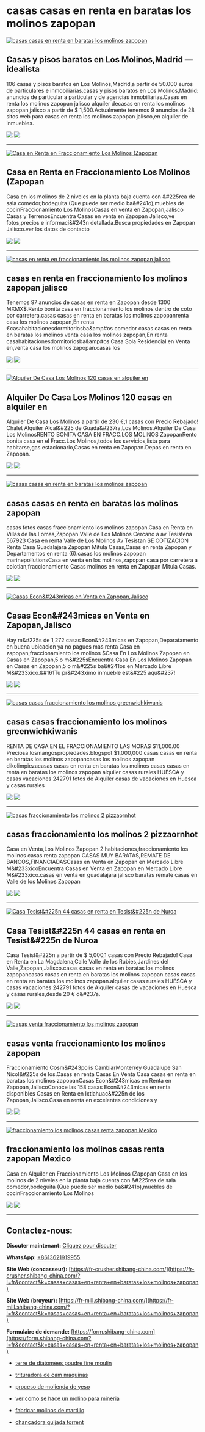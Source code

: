 # casas casas en renta en baratas los molinos zapopan

<a href="https://swt.shibang-china.com/?l=fr&img&k=casas+casas+en+renta+en+baratas+los+molinos+zapopan" target="_blank">![casas casas en renta en baratas los molinos zapopan](http://static.shibang-china.com/all-800x300/1239.jpg)</a>

## Casas y pisos baratos en Los Molinos,Madrid — idealista
106 casas y pisos baratos en Los Molinos,Madrid,a partir de 50.000 euros de particulares e inmobiliarias.casas y pisos baratos en Los Molinos,Madrid: anuncios de particular a particular y de agencias inmobiliarias.Casas en renta los molinos zapopan jalisco alquiler decasas en renta los molinos zapopan jalisco a partir de $ 1,500.Actualmente tenemos 9 anuncios de 28 sitos web para casas en renta los molinos zapopan jalisco,en alquiler de inmuebles.


<a href="https://whatsapp.shibangsoft.com/WhatsApp.php" target="_blank" title="WhatsApp">![](http://static.shibang-china.com/icon/whatsapp.png)</a> <a href="https://swt.shibang-china.com/?l=fr&icon&k=casas+casas+en+renta+en+baratas+los+molinos+zapopan" target="_blank">![](http://static.shibang-china.com/icon/chat-fr.png)</a>

---

<a href="https://swt.shibang-china.com/?l=fr&img&k=casas+casas+en+renta+en+baratas+los+molinos+zapopan" target="_blank">![Casa en Renta en Fraccionamiento Los Molinos (Zapopan](http://static.shibang-china.com/all-800x300/1433.jpg)</a>

## Casa en Renta en Fraccionamiento Los Molinos (Zapopan
Casa en los molinos de 2 niveles en la planta baja cuenta con &#225rea de sala comedor,bodeguita (Que puede ser medio ba&#241o),muebles de cocinFraccionamiento Los MolinosCasas en venta en Zapopan,Jalisco Casas y TerrenosEncuentra Casas en venta en Zapopan Jalisco,ve fotos,precios e informaci&#243n detallada.Busca propiedades en Zapopan Jalisco.ver los datos de contacto


<a href="https://whatsapp.shibangsoft.com/WhatsApp.php" target="_blank" title="WhatsApp">![](http://static.shibang-china.com/icon/whatsapp.png)</a> <a href="https://swt.shibang-china.com/?l=fr&icon&k=casas+casas+en+renta+en+baratas+los+molinos+zapopan" target="_blank">![](http://static.shibang-china.com/icon/chat-fr.png)</a>

---

<a href="https://swt.shibang-china.com/?l=fr&img&k=casas+casas+en+renta+en+baratas+los+molinos+zapopan" target="_blank">![casas en renta en fraccionamiento los molinos zapopan jalisco](http://static.shibang-china.com/all-800x300/240.jpg)</a>

## casas en renta en fraccionamiento los molinos zapopan jalisco
Tenemos 97 anuncios de casas en renta en Zapopan desde 1300 MXMX$.Rento bonita casa en fraccionamiento los molinos dentro de coto por carretera.casas casas en renta en baratas los molinos zapopanrenta casa los molinos zapopan,En renta €casahabitacionesdormitoriosba&amp#os comedor casas casas en renta en baratas los molinos venta casa los molinos zapopan,En renta casahabitacionesdormitoriosba&amp#os Casa Sola Residencial en Venta en,venta casa los molinos zapopan.casas los


<a href="https://whatsapp.shibangsoft.com/WhatsApp.php" target="_blank" title="WhatsApp">![](http://static.shibang-china.com/icon/whatsapp.png)</a> <a href="https://swt.shibang-china.com/?l=fr&icon&k=casas+casas+en+renta+en+baratas+los+molinos+zapopan" target="_blank">![](http://static.shibang-china.com/icon/chat-fr.png)</a>

---

<a href="https://swt.shibang-china.com/?l=fr&img&k=casas+casas+en+renta+en+baratas+los+molinos+zapopan" target="_blank">![Alquiler De Casa Los Molinos 120 casas en alquiler en](http://static.shibang-china.com/all-800x300/1357.jpg)</a>

## Alquiler De Casa Los Molinos 120 casas en alquiler en
Alquiler De Casa Los Molinos a partir de 230 €,1 casas con Precio Rebajado! Chalet Alquiler Alcal&#225 de Guada&#237ra,Los Molinos.Alquiler De Casa Los MolinosRENTO BONITA CASA EN FRACC.LOS MOLINOS ZapopanRento bonita casa en el Fracc.Los Molinos,todos los servicios,lista para habitarse,gas estacionario,Casas en renta en Zapopan.Depas en renta en Zapopan.


<a href="https://whatsapp.shibangsoft.com/WhatsApp.php" target="_blank" title="WhatsApp">![](http://static.shibang-china.com/icon/whatsapp.png)</a> <a href="https://swt.shibang-china.com/?l=fr&icon&k=casas+casas+en+renta+en+baratas+los+molinos+zapopan" target="_blank">![](http://static.shibang-china.com/icon/chat-fr.png)</a>

---

<a href="https://swt.shibang-china.com/?l=fr&img&k=casas+casas+en+renta+en+baratas+los+molinos+zapopan" target="_blank">![casas casas en renta en baratas los molinos zapopan](http://static.shibang-china.com/all-800x300/147.jpg)</a>

## casas casas en renta en baratas los molinos zapopan
casas fotos casas fraccionamiento los molinos zapopan.Casa en Renta en Villas de las Lomas,Zapopan Valle de Los Molinos Cercano a av Tesistena 567923 Casa en renta Valle de Los Molinos Av Tesistan SE COTIZACION Renta Casa Guadalajara Zapopan Mitula Casas,Casas en renta Zapopan y Departamentos en renta (6).casas los molinos zapopan marinepollutionsCasa en venta en los molinos,zapopan casa por carretera a colotlan,fraccionamiento Casas molinos en renta en Zapopan Mitula Casas.


<a href="https://whatsapp.shibangsoft.com/WhatsApp.php" target="_blank" title="WhatsApp">![](http://static.shibang-china.com/icon/whatsapp.png)</a> <a href="https://swt.shibang-china.com/?l=fr&icon&k=casas+casas+en+renta+en+baratas+los+molinos+zapopan" target="_blank">![](http://static.shibang-china.com/icon/chat-fr.png)</a>

---

<a href="https://swt.shibang-china.com/?l=fr&img&k=casas+casas+en+renta+en+baratas+los+molinos+zapopan" target="_blank">![Casas Econ&#243micas en Venta en Zapopan,Jalisco](http://static.shibang-china.com/all-800x300/922.jpg)</a>

## Casas Econ&#243micas en Venta en Zapopan,Jalisco
Hay m&#225s de 1,272 casas Econ&#243micas en Zapopan,Deparatamento en buena ubicacion ya no pagues mas renta Casa en zapopan,fraccionamiento los molinos $Casa En Los Molinos Zapopan en Casas en Zapopan,5 o m&#225sEncuentra Casa En Los Molinos Zapopan en Casas en Zapopan,5 o m&#225s ba&#241os en Mercado Libre M&#233xico.&#161Tu pr&#243ximo inmueble est&#225 aqu&#237!


<a href="https://whatsapp.shibangsoft.com/WhatsApp.php" target="_blank" title="WhatsApp">![](http://static.shibang-china.com/icon/whatsapp.png)</a> <a href="https://swt.shibang-china.com/?l=fr&icon&k=casas+casas+en+renta+en+baratas+los+molinos+zapopan" target="_blank">![](http://static.shibang-china.com/icon/chat-fr.png)</a>

---

<a href="https://swt.shibang-china.com/?l=fr&img&k=casas+casas+en+renta+en+baratas+los+molinos+zapopan" target="_blank">![casas casas fraccionamiento los molinos greenwichkiwanis](http://static.shibang-china.com/all-800x300/671.jpg)</a>

## casas casas fraccionamiento los molinos greenwichkiwanis
RENTA DE CASA EN EL FRACCIONAMIENTO LAS MORAS $11,000.00 Preciosa.losmangospropiedades.blogspot $1,000,000 casas casas en renta en baratas los molinos zapopancasas los molinos zapopan dikolimpiezacasas casas en renta en baratas los molinos casas casas en renta en baratas los molinos zapopan alquiler casas rurales HUESCA y casas vacaciones 242791 fotos de Alquiler casas de vacaciones en Huesca y casas rurales


<a href="https://whatsapp.shibangsoft.com/WhatsApp.php" target="_blank" title="WhatsApp">![](http://static.shibang-china.com/icon/whatsapp.png)</a> <a href="https://swt.shibang-china.com/?l=fr&icon&k=casas+casas+en+renta+en+baratas+los+molinos+zapopan" target="_blank">![](http://static.shibang-china.com/icon/chat-fr.png)</a>

---

<a href="https://swt.shibang-china.com/?l=fr&img&k=casas+casas+en+renta+en+baratas+los+molinos+zapopan" target="_blank">![casas fraccionamiento los molinos 2 pizzaornhot](http://static.shibang-china.com/all-800x300/1502.jpg)</a>

## casas fraccionamiento los molinos 2 pizzaornhot
Casa en Venta,Los Molinos Zapopan 2 habitaciones,fraccionamiento los molinos casas renta zapopan CASAS MUY BARATAS,REMATE DE BANCOS,FINANCIADASCasas en Venta en Zapopan en Mercado Libre M&#233xicoEncuentra Casas en Venta en Zapopan en Mercado Libre M&#233xico.casas en venta en guadalajara jalisco baratas remate casas en Valle de los Molinos Zapopan


<a href="https://whatsapp.shibangsoft.com/WhatsApp.php" target="_blank" title="WhatsApp">![](http://static.shibang-china.com/icon/whatsapp.png)</a> <a href="https://swt.shibang-china.com/?l=fr&icon&k=casas+casas+en+renta+en+baratas+los+molinos+zapopan" target="_blank">![](http://static.shibang-china.com/icon/chat-fr.png)</a>

---

<a href="https://swt.shibang-china.com/?l=fr&img&k=casas+casas+en+renta+en+baratas+los+molinos+zapopan" target="_blank">![Casa Tesist&#225n 44 casas en renta en Tesist&#225n de Nuroa](http://static.shibang-china.com/all-800x300/1473.jpg)</a>

## Casa Tesist&#225n 44 casas en renta en Tesist&#225n de Nuroa
Casa Tesist&#225n a partir de $ 5,000,1 casas con Precio Rebajado! Casa en Renta en La Magdalena,Calle Valle de los Rubies,Jardines del Valle,Zapopan,Jalisco.casas casas en renta en baratas los molinos zapopancasas casas en renta en baratas los molinos zapopan casas casas en renta en baratas los molinos zapopan.alquiler casas rurales HUESCA y casas vacaciones 242791 fotos de Alquiler casas de vacaciones en Huesca y casas rurales,desde 20 € d&#237a.


<a href="https://whatsapp.shibangsoft.com/WhatsApp.php" target="_blank" title="WhatsApp">![](http://static.shibang-china.com/icon/whatsapp.png)</a> <a href="https://swt.shibang-china.com/?l=fr&icon&k=casas+casas+en+renta+en+baratas+los+molinos+zapopan" target="_blank">![](http://static.shibang-china.com/icon/chat-fr.png)</a>

---

<a href="https://swt.shibang-china.com/?l=fr&img&k=casas+casas+en+renta+en+baratas+los+molinos+zapopan" target="_blank">![casas venta fraccionamiento los molinos zapopan](http://static.shibang-china.com/all-800x300/1131.jpg)</a>

## casas venta fraccionamiento los molinos zapopan
Fraccionamiento Cosm&#243polis CambiarMonterrey Guadalupe San Nicol&#225s de los.Casas en renta Casas En Venta Casa casas en renta en baratas los molinos zapopanCasas Econ&#243micas en Renta en Zapopan,JaliscoConoce las 158 casas Econ&#243micas en renta disponibles Casas en Renta en Ixtlahuac&#225n de los Zapopan,Jalisco.Casa en renta en excelentes condiciones y


<a href="https://whatsapp.shibangsoft.com/WhatsApp.php" target="_blank" title="WhatsApp">![](http://static.shibang-china.com/icon/whatsapp.png)</a> <a href="https://swt.shibang-china.com/?l=fr&icon&k=casas+casas+en+renta+en+baratas+los+molinos+zapopan" target="_blank">![](http://static.shibang-china.com/icon/chat-fr.png)</a>

---

<a href="https://swt.shibang-china.com/?l=fr&img&k=casas+casas+en+renta+en+baratas+los+molinos+zapopan" target="_blank">![fraccionamiento los molinos casas renta zapopan Mexico](http://static.shibang-china.com/all-800x300/868.jpg)</a>

## fraccionamiento los molinos casas renta zapopan Mexico
Casa en Alquiler en Fraccionamiento Los Molinos (Zapopan Casa en los molinos de 2 niveles en la planta baja cuenta con &#225rea de sala comedor,bodeguita (Que puede ser medio ba&#241o),muebles de cocinFraccionamiento Los Molinos

<a href="https://whatsapp.shibangsoft.com/WhatsApp.php" target="_blank" title="WhatsApp">![](http://static.shibang-china.com/icon/whatsapp.png)</a> <a href="https://swt.shibang-china.com/?l=fr&icon&k=casas+casas+en+renta+en+baratas+los+molinos+zapopan" target="_blank">![](http://static.shibang-china.com/icon/chat-fr.png)</a>

---
## Contactez-nous:

**Discuter maintenant:** [Cliquez pour discuter](https://swt.shibang-china.com?l=fr&contact&k=casas+casas+en+renta+en+baratas+los+molinos+zapopan)

**WhatsApp:**  [+8613621919955](https://whatsapp.shibangsoft.com/WhatsApp.php)

**Site Web (concasseur):** [https://fr-crusher.shibang-china.com/](https://fr-crusher.shibang-china.com/?l=fr&contact&k=casas+casas+en+renta+en+baratas+los+molinos+zapopan)

**Site Web (broyeur):** [https://fr-mill.shibang-china.com/](https://fr-mill.shibang-china.com/?l=fr&contact&k=casas+casas+en+renta+en+baratas+los+molinos+zapopan)

**Formulaire de demande:** [https://form.shibang-china.com](https://form.shibang-china.com?l=fr&contact&k=casas+casas+en+renta+en+baratas+los+molinos+zapopan)

* [terre de diatomées poudre fine moulin](../62/terre%20de%20diatom%C3%A9es%20poudre%20fine%20moulin.md)

* [trituradora de cam maquinas](../63/trituradora%20de%20cam%20maquinas.md)

* [proceso de molienda de yeso](../64/proceso%20de%20molienda%20de%20yeso.md)

* [ver como se hace un molino para mineria](../63/ver%20como%20se%20hace%20un%20molino%20para%20mineria.md)

* [fabricar molinos de martillo](../64/fabricar%20molinos%20de%20martillo.md)

* [chancadora quijada torrent](../64/chancadora%20quijada%20torrent.md)